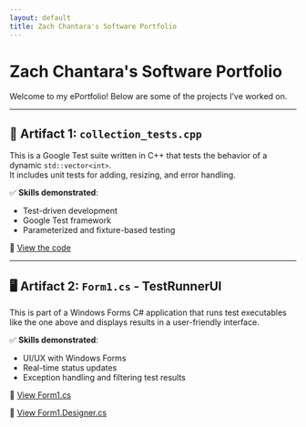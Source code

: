```yaml
---
layout: default
title: Zach Chantara's Software Portfolio
---
```



# Zach Chantara's Software Portfolio


Welcome to my ePortfolio! Below are some of the projects I’ve worked on.


---


## 🧪 Artifact 1: `collection_tests.cpp`


This is a Google Test suite written in C++ that tests the behavior of a dynamic `std::vector<int>`.  
It includes unit tests for adding, resizing, and error handling.


✅ **Skills demonstrated**:
- Test-driven development
- Google Test framework
- Parameterized and fixture-based testing


📂 [View the code](./TestRunnerSuite/collection_tests.cpp)


---


## 🖥️ Artifact 2: `Form1.cs` - TestRunnerUI


This is part of a Windows Forms C# application that runs test executables like the one above and displays results in a user-friendly interface.


✅ **Skills demonstrated**:
- UI/UX with Windows Forms
- Real-time status updates
- Exception handling and filtering test results


📂 [View Form1.cs](./WindowsFormsApp1/Form1.cs)


📂 [View Form1.Designer.cs](./WindowsFormsApp1/Form1.Designer.cs)




